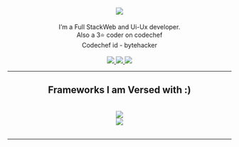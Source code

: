 <h1 align="center">
    <img src="https://readme-typing-svg.herokuapp.com/?font=Righteous&size=35&center=true&vCenter=true&width=500&height=70&duration=4000&lines=Hola!!+👋;+This+is+Kapil+Kashyap!;" />
</h1>

<div align="center">
  I’m a Full StackWeb and Ui-Ux developer.<br>
  Also a 3⭐ coder on codechef<br>
  Codechef id - bytehacker

 </div>
 <br />
<div align="center"> 
  <a href="mailto:kapilkashyap3105@gmail.com ?body=Hello">
    <img src="https://img.shields.io/badge/Gmail-333333?style=for-the-badge&logo=gmail&logoColor=red" />
  </a>
  <a href="https://www.linkedin.com/in/kapil-kashyap-523b79225/" target="_blank">
    <img src="https://img.shields.io/badge/LinkedIn-0077B5?style=for-the-badge&logo=linkedin&logoColor=white" target="_blank" />
  </a>
<a href="https://kapilkashyap.netlify.app/" target="_blank">
     <img src="https://img.shields.io/badge/Portfolio-FF5722?style=for-the-badge&logo=todoist&logoColor=white" target="_blank" />
  </a>
</div>

 <hr/>
 
<h2 align="center"> Frameworks I am Versed with :) </h2>
<br/>
<div align="center">
    <img src="https://skillicons.dev/icons?i=nodejs,github,python,javascript,express,threejs,tailwind,webpack" /><br>
    <img src="https://skillicons.dev/icons?i=react,bootstrap,mysql,html,css,vscode,figma,git" />
</div>

<br/>
<hr/>

